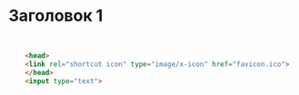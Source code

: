 # Заголовок 1
```html


    <head>
    <link rel="shortcut icon" type="image/x-icon" href="favicon.ico">
    </head>
    <input type="text">
```
